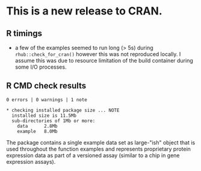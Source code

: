 
# This is a new release to CRAN.

## R timings

* a few of the examples seemed to run long
  (> 5s) during `rhub::check_for_cran()` however
  this was not reproduced locally. I assume this
  was due to resource limitation of the build container
  during some I/O processes.

## R CMD check results

```
0 errors | 0 warnings | 1 note

* checking installed package size ... NOTE
  installed size is 11.5Mb
  sub-directories of 1Mb or more:
    data      2.8Mb
    example   8.0Mb
```

The package contains a single example data set as large-"ish" object that
is used throughout the function examples and represents proprietary
protein expression data as part of a versioned assay (similar to a chip
in gene expression assays).
